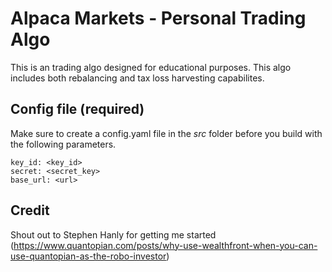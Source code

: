 # Alpaca Markets - Personal Trading Algo 
This is an trading algo designed for educational purposes. This algo includes both rebalancing and tax loss harvesting capabilites. 

## Config file (required)
Make sure to create a config.yaml file in the *src* folder before you build with the following parameters.

```
key_id: <key_id>
secret: <secret_key>
base_url: <url>
```

## Credit
Shout out to  Stephen Hanly for getting me started (https://www.quantopian.com/posts/why-use-wealthfront-when-you-can-use-quantopian-as-the-robo-investor)
